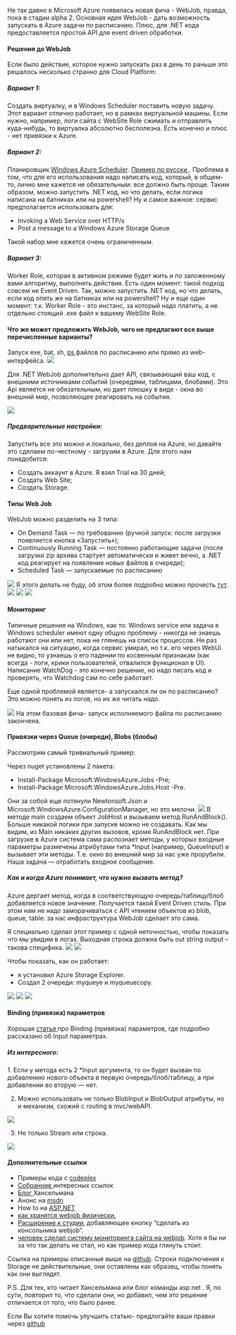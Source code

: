 Не так давно в Microsoft Azure появилась новая фича - WebJob, правда, пока в стадии alpha 2.
Основная идея WebJob - дать возможность запускать в Azure задачи по расписанию. Плюс, для .NET кода предоставляется простой API для event driven обработки.
<habracut text="Подробнее зачем это, и чем отличается от уже существующих вариантов..." />
<h4>Решения до WebJob</h4>
Если было действие, которое нужно запускать раз в день то раньше это решалось несколько странно для Cloud Platform:

<h5>Вариант 1:</h5> 
Создать виртуалку, и в Windows Scheduler поставить новую задачу. Этот вариант отлично работает, но в рамках виртуальной машины. Если нужно, например, логи сайта  с WebSite Role сжимать и отправлять куда-нибудь, то виртуалка абсолютно бесполезна. Есть конечно и плюс - нет привязки к Azure.

<h5>Вариант 2: </h5> 
Планировщик <a href="http://www.Windowsazure.com/en-us/services/scheduler/">Windows Azure Scheduler</a>. <a href="http://habrahabr.ru/post/201840/">Пример по русски </a>. Проблема в том, что для его использования надо написать код, который, в общем-то, лично мне кажется не обязательным: все должно быть проще. 
Таким образом, можно запустить  .NET код, но что делать, если логика написана на батниках или на powershell?
Ну и самое важное: сервис предполагается использовать для: 
<ul>
	<li>Invoking a Web Service over HTTP/s</li>
	<li>Post a message to a Windows Azure Storage Queue</li>
</ul>
Такой набор мне кажется очень ограниченным. 

<h5>Вариант 3:</h5> 
Worker Role, которая в активном режиме будет жить и по заложенному вами алгоритму, выполнять действия.  Есть один момент: такой подход совсем не Event Driven. Так, можно запустить .NET код, но что делать, если код опять же на батниках или на powershell? Ну и еще один момент: т.к. Worker Role - это инстанс, за который надо платить, а не отдельно стоящий .exe файл к вашему WebSite Role.


<h4>Что же может предложить WebJob, чего не предлагают все выше перечисленные варианты?</h4>

Запуск exe, bat, sh, <a href="http://blogs.msdn.com/b/nicktrog/archive/2014/01/22/running-powershell-web-jobs-on-azure-websites.aspx ">ps </a>файлов по расписанию или прямо из web-интерфейса. 
<spoiler title="Расписание можно установить достаточно сложное"><img src="http://habrastorage.org/getpro/habr/post_images/374/9aa/96e/3749aa96e693e0af3e2577f5458c2db5.png"/></spoiler>

Для .NET WebJob дополнительно дает API, связывающий ваш код, с внешними источниками событий (очередями, таблицами, блобами). Это Api является не обязательным, но дает плюшку в виде - окна во внешний мир, позволяющее реагировать на события.
 
<spoiler title="Сам список job будет доступен на вкладке сайта:">
<img src="http://habrastorage.org/getpro/habr/post_images/696/102/7fb/6961027fb7e8ba8069a0699c604269bf.jpg"/>
</spoiler>

<h5>Предварительные настройки:</h5>
Запустить все это можно и локально, без деплоя на Azure, но давайте это сделаем по-честному - загрузим в Azure. Для этого нам понадобится:
<ul>
	<li>Создать аккаунт в Azure. Я взял Trial на 30 дней;</li>
	<li>Создать Web Site;</li>
	<li>Создать Storage.</li>
</ul>

<h4>Типы Web Job</h4>
WebJob можно разделить на 3 типа:
<ul>
	<li>On Demand Task — по требованию (ручной запуск: после загрузки появляется кнопка «Запустить»);</li>
	<li>Continuously Running Task — постоянно работающие задачи (после загрузки zip архива стартует автоматически и живет вечно, а .NET код реагирует на появление новых файлов в очереди);</li>
	<li>Scheduled Task — запускаемые по расписанию</li>
</ul>
<spoiler title="Для варианта Scheduled придется сделать дополнительный шаг, а именно согласиться на использование фичи.">
<img src="http://habrastorage.org/getpro/habr/post_images/1a2/9c9/c64/1a29c9c642c946615e8be62a0eabd714.jpg"/>
</spoiler>
Я этого делать не буду, об этом более подробно можно прочесть <a href=" http://www.Windowsazure.com/en-us/documentation/articles/web-sites-create-web-jobs/">тут</a>.

<spoiler title="Загрузим простой powershell скрипт, запакованый в обычный zip архив.">
<img src="http://habrastorage.org/getpro/habr/post_images/de3/e55/9fd/de3e559fd212a3f33e2bceb4e94b0cbf.jpg"/>
</spoiler> 
<spoiler title="Загрузили, запустили. Теперь хочется понять, что этот скрипт сделал-то.">
<img src="http://habrastorage.org/getpro/habr/post_images/d9e/9ce/424/d9e9ce42426642f9342e1d582b4a94e0.jpg"/>
</spoiler>
<spoiler title="Ну, тут уже играет свою роль особенность запуска powershell. Скрипт хоть и упал внутри, но сам powershell.exe завершился вполне корректно.">
<img src="http://habrastorage.org/getpro/habr/post_images/145/c98/2c7/145c982c7a70df3f80ecc0c430512184.jpg"/>
</spoiler>

<h4>Мониторинг</h4>
Типичные решения на Windows, как то: Windows service или задача в Windows scheduler имеют одну общую проблему - никогда не знаешь работают они или нет, пока не глянешь на список процессов. Не раз натыкался на ситуацию, когда сервис умирал, но т.к. его через WebUi не видно, то узнаешь о его падении по косвенным признакам (как всегда - логи, крики пользователей, отвалился функционал в UI). Написание WatchDog - это конечно решение, но надо писать код и проверять, что Watchdog сам по себе работает.

Еще одной проблемой является- а запускался ли он по расписанию? Это можно понять из логов, но их же читать надо.

<spoiler title="WebJob, как и все остальные сервисы Azure, предоставляет какой-никакой, но интерфейс просмотра состояния вашего Webjob и статуса запусков.">
<img src="http://habrastorage.org/getpro/habr/post_images/3ef/125/c15/3ef125c1571c551d80ed44cc620bea9d.jpg"/>
</spoiler>
На этом базовая фича- запуск исполняемого файла по расписанию закончена.

<h4>Привязки через Queue (очереди), Blobs (блобы)</h4>
Рассмотрим самый тривиальный пример:

Через nuget установлены 2 пакета:
<ul>
	<li>Install-Package Microsoft.WindowsAzure.Jobs -Pre;</li>
	<li>Install-Package Microsoft.WindowsAzure.Jobs.Host -Pre.</li>
</ul>
Они за собой еще потянули  Newtonsoft.Json  и Microsoft.WindowsAzure.ConfigurationManager, но это мелочи.
<spoiler title="Перед нами консольное приложение, ничего специфичного в нем нет.">
<img src="http://habrastorage.org/getpro/habr/post_images/0d9/d4f/c73/0d9d4fc73575d2476872c85ba8a6765d.jpg"/>
</spoiler>
В методе main создаем объект JobHost и вызываем метод RunAndBlock().
Больше никакой логики при запуске можно не создавать. Как мы видим, из Main никаких других вызовов, кроме  RunAndBlock нет.
При загрузке в Azure система сама распознает методы, у которых входные параметры размечены атрибутами типа *Input (например, QueueInput) и вызывает эти методы. Т.е. окно во внешний мир за нас уже прорубили. Наша задача — отработать входное сообщение. 

<h5>Как и когда Azure понимает, что нужно вызвать метод?</h5>
Azure дергает метод, когда в соответствующую очередь/таблицу/блоб добавляется новое значение. Получается такой Event Driven стиль. При этом нам не надо заморачиваться с API чтением объектов из blob, queue, table: за нас инфраструктура WebJob сделает это сама. 

Я специально сделал этот пример с одной неточностью, чтобы показать что мы увидим в логах. Выходная строка должна быть out string output – такова специфика.
<spoiler title="Вот так эта ошибка будет видна.">
<img src="http://habrastorage.org/getpro/habr/post_images/7c2/7bd/8a0/7c27bd8a0219dfcbdb9df41473634a85.jpg"/>
</spoiler>
<spoiler title="Теперь исправим код:">
<img src="http://habrastorage.org/getpro/habr/post_images/963/5e6/788/9635e6788a832b25f710fe9109a1c54a.jpg"/>
</spoiler>

Чтобы показать, как он работает:
<ul>
	<li>я установил Azure Storage Explorer. </li>
	<li>Создал 2 очереди: myqueye и myqueuecopy.</li>
</ul>
<spoiler title="Добавим новое сообщение.">
<img src="http://habrastorage.org/getpro/habr/post_images/eec/50b/527/eec50b527d9f2b55cc9b7d3c960d5ea1.jpg"/>
</spoiler>
<spoiler title="И на выходе получим сообщение уже в другой очереди:">
<img src="http://habrastorage.org/getpro/habr/post_images/d00/d54/a83/d00d54a830c4e3f3b17083640b51ba3c.jpg"/>
</spoiler>
<spoiler title="Вот так, будет выглядеть результат корректной отработки ">
<img src="http://habrastorage.org/getpro/habr/post_images/d7a/be7/e38/d7abe7e38c4ff2eba87cd640fe784982.jpg"/>
</spoiler>

<h4>Binding (привязка) параметров</h4>
Хорошая <a href="http://blogs.msdn.com/b/jmstall/archive/2014/01/28/trigger-bindings-and-route-parameters-in-azurejobs.aspx">статья </a>про Binding (привязка) параметров, где подробно рассказано об Input параметрах.

<h5>Из интересного: </h5>
1. Если у метода есть 2 *Input аргумента, то он будет вызван по добавлению нового объекта в первую очередь/блоб/таблицу, а при добавлении во вторую — нет.

2. Можно использовать не только BlobInput и BlobOutput атрибуты, но и механизм, схожий с routing в mvc/webAPI.
<spoiler title="В данном случае мы получаем название blob, и относительно этого уже можем строить какую-то логику.">
<img src="http://habrastorage.org/getpro/habr/post_images/b2f/ee4/403/b2fee4403ce78cc10091f63108b1b58e.jpg"/>
</spoiler>

3. Не только Stream или строка. 
<spoiler title="SDK позволяет десериализовать из входного потока более сложный объект, чем просто stream.">
<img src="http://habrastorage.org/getpro/habr/post_images/1b6/543/7fb/1b65437fba5f073fb84e12281a91285e.jpg"/>
</spoiler> 

<h4>Дополнительные ссылки</h4>
<ul>
	<li>Примеры кода с <a href="http://aspnet.codeplex.com/SourceControl/latest#Samples/AzureWebJobs/">codeplex  </a></li>
	<li><a href="http://curah.microsoft.com/52143/using-the-webjobs-feature-of-Windows-azure-web-sites">Собранние </a>интересных ссылок  </li>
	<li> <a href="http://www.hanselman.com/blog/IntroducingWindowsAzureWebJobs.aspx">Блог </a>Хансельмана </li>
	<li>Анонс на <a href="http://blogs.msdn.com/b/webdev/archive/2014/03/27/announcing-0-2-0-alpha2-preview-of-Windows-azure-webjobs-sdk.aspx">msdn </a></li>
	<li>How to на <a href="http://www.asp.NET/aspnet/overview/developing-apps-with-Windows-azure/getting-started-with-Windows-azure-webjobs">ASP.NET  </a></li>
	<li><a href="http://habrahabr.ru/post/212765/">как хранятся webjob физически. </a></li>
	<li><a href="http://visualstudiogallery.msdn.microsoft.com/f4824551-2660-4afa-aba1-1fcc1673c3d0">Расширение к студии</a>, добавляющее кнопку “сделать из консольника webjob”.</li>
	<li><a href="http://www.bradygaster.com/post/rebuilding-the-sitemonitr-using-Windows-azure-webjobs">человек сделал систему мониторинга сайта на webjob</a>. Хотя я бы ни за что так делать не стал, но как пример кода глянуть стоит.</li>
</ul>

Ссылка на примеры описанные выше на <a href="https://github.com/SychevIgor/blog_webjob">github</a>. Строки подключения к Storage не действительные, они оставлены как образец, чтобы понять как они выглядят.

P.S. Для тех, кто читает Хансельмана или блог  команды asp.net . Я, по сути, повторил то, что сделали они, но добавил, чем это решение отличается от того, что было ранее.

Если Вы хотите помочь улучшить статью- предлогайте ваши правки через <a href="https://github.com/SychevIgor/blog_Azure/tree/master/WebJob">github</a>


